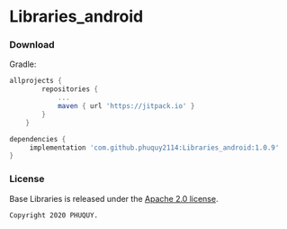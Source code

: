 # Libraries_android

### Download


Gradle:

```gradle
allprojects {
		repositories {
			...
			maven { url 'https://jitpack.io' }
		}
	}
  ```
  
```gradle
dependencies {
	 implementation 'com.github.phuquy2114:Libraries_android:1.0.9'
}
```

### License

Base Libraries is released under the [Apache 2.0 license](LICENSE).

```
Copyright 2020 PHUQUY.
```

